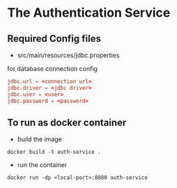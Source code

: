 # The Authentication Service

## Required Config files

- src/main/resources/jdbc.properties

for database connection config

```conf
jdbc.url = <connection url>
jdbc.driver = <jdbc driver>
jdbc.user = <user>
jdbc.password = <password>
```

## To run as docker container

- build the image

```shell
docker build -t auth-service .
```

- run the container

```shell
docker run -dp <local-port>:8080 auth-service
```
